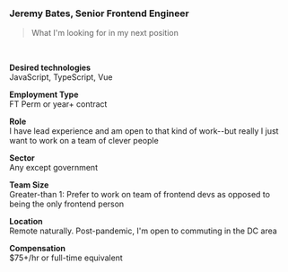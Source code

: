 ### Jeremy Bates, Senior Frontend Engineer

<blockquote>What I'm looking for in my next position</blockquote>

<br>

**Desired technologies**
<br>
JavaScript, TypeScript, Vue

**Employment Type**
<br>
FT Perm or year+ contract 

**Role**
<br>
I have lead experience and am open to that kind of work--but really I just want to work on a team of clever people

**Sector**
<br>
Any except government 

**Team Size**
<br>
Greater-than 1: Prefer to work on team of frontend devs as opposed to being the only frontend person 

**Location**
<br>
Remote naturally. Post-pandemic, I'm open to commuting in the DC area

**Compensation**
<br>
$75+/hr or full-time equivalent   

